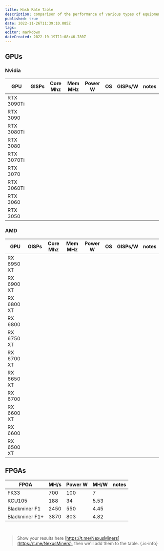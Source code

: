 ```yaml
---
title: Hash Rate Table
description: comparison of the performance of various types of equipment
published: true
date: 2022-11-26T11:39:10.085Z
tags: 
editor: markdown
dateCreated: 2022-10-19T11:08:46.780Z
---
```


## GPUs

### **Nvidia**

| **GPU** | **GISPs** | **Core Mhz** | **Mem MHz** | **Power W** | **OS** | **GISPs/W** | **notes** |
| --- | --- | --- | --- | --- | --- | --- | --- |
| RTX 3090Ti |     |     |     |     |     |     |     |
| RTX 3090 |     |     |     |     |     |     |     |
| RTX 3080Ti |     |     |     |     |     |     |     |
| RTX 3080 |     |     |     |     |     |     |     |
| RTX 3070Ti |     |     |     |     |     |     |     |
| RTX 3070 |     |     |     |     |     |     |     |
| RTX 3060Ti |     |     |     |     |     |     |     |
| RTX 3060 |     |     |     |     |     |     |     |
| RTX 3050 |     |     |     |     |     |     |     |

### AMD

| **GPU** | **GISPs** | **Core Mhz** | **Mem MHz** | **Power W** | **OS** | **GISPs/W** | **notes** |
| --- | --- | --- | --- | --- | --- | --- | --- |
| RX 6950 XT |     |     |     |     |     |     |     |
| RX 6900 XT |     |     |     |     |     |     |     |
| RX 6800 XT |     |     |     |     |     |     |     |
| RX 6800 |     |     |     |     |     |     |     |
| RX 6750 XT |     |     |     |     |     |     |     |
| RX 6700 XT |     |     |     |     |     |     |     |
| RX 6650 XT |     |     |     |     |     |     |     |
| RX 6700 |     |     |     |     |     |     |     |
| RX 6600 XT |     |     |     |     |     |     |     |
| RX 6600 |     |     |     |     |     |     |     |
| RX 6500 XT |     |     |     |     |     |     |     |

## FPGAs

| FPGA | **MH/s** | **Power W** | **MH/W** | **notes** |
| --- | --- | --- | --- | --- |
| FK33 | 700 | 100 | 7   |     |
| KCU105 | 188 | 34  | 5.53 |     |
| Blackminer F1 | 2450 | 550 | 4.45 |     |
| Blackminer F1+ | 3870 | 803 | 4.82 |     |

&nbsp;

> Show your results here [https://t.me/NexusMiners](https://t.me/NexusMiners), then we'll add them to the table. 
{.is-info}